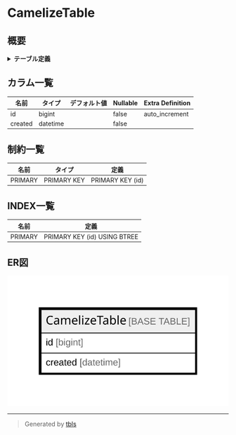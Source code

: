 # CamelizeTable

## 概要

<details>
<summary><strong>テーブル定義</strong></summary>

```sql
CREATE TABLE `CamelizeTable` (
  `id` bigint NOT NULL AUTO_INCREMENT,
  `created` datetime NOT NULL,
  PRIMARY KEY (`id`)
) ENGINE=InnoDB DEFAULT CHARSET=utf8mb4 COLLATE=utf8mb4_0900_ai_ci
```

</details>

## カラム一覧

| 名前      | タイプ       | デフォルト値             | Nullable | Extra Definition |
| ------- | --------- | ------------------ | -------- | ---------------- |
| id      | bigint    |                    | false    | auto_increment   |
| created | datetime  |                    | false    |                  |

## 制約一覧

| 名前      | タイプ         | 定義               |
| ------- | ----------- | ---------------- |
| PRIMARY | PRIMARY KEY | PRIMARY KEY (id) |

## INDEX一覧

| 名前      | 定義                           |
| ------- | ---------------------------- |
| PRIMARY | PRIMARY KEY (id) USING BTREE |

## ER図

![er](CamelizeTable.svg)

---

> Generated by [tbls](https://github.com/k1LoW/tbls)
